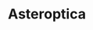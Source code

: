 ---
title: "Asteroptica"
url: /ciudad-autonoma-de-buenos-aires/asteroptica-avenida-caseros/
shop: Optiker
---
